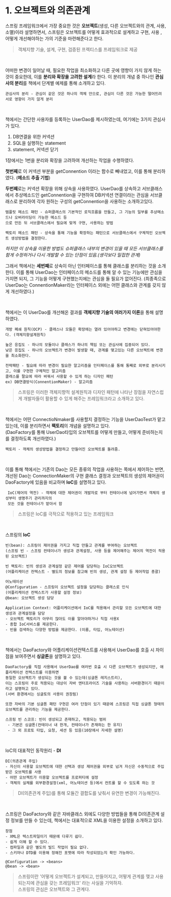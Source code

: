 # 1. 오브젝트와 의존관계
스프링 프레임워크에서 가장 중요한 것은 **오브젝트**(생성, 다른 오브젝트와의 관계, 사용, 소멸)이라 설명하면서, 스프링은 오브젝트를 어떻게 효과적으로 설계하고 구현, 사용 , 어떻게 개선해야하는 가의 기준을 마련해준다고 한다.
> 객체지향 기술, 설계, 구현, 검증된 프렉티스를 프레임워크로 제공

<br>

어떠한 변경이 일어날 때, 필요한 작업을 최소화하고 다른 곳에 영향이 가지 않게 하는 것이 중요한데, 이를 **분리와 확장을 고려한 설계**라 한다. 이 분리의 개념 중 하나인 **관심사의 분리**를 책에서 단계별 예제를 통해 소개하고 있다.
~~~text
관심사의 분리 - 관심이 같은 것은 하나의 객체 안으로, 관심이 다른 것은 가능한 떨어뜨려 서로 영향이 가지 않게 분리
~~~

<br>

책에서는 간단한 사용자를 등록하는 UserDao를 제시하였는데, 여기에는 3가지 관심사가 있다.
  1. DB연결을 위한 커넥션
  2. SQL을 실행하는 statement
  3. statement, 커넥션 닫기

1장에서는 1번을 분리와 확장을 고려하여 개선하는 작업을 수행하였다.

**첫번째**로 이 커넥션 부분을 getConnention 이라는 함수로 빼내었고, 이를 통해 분리하였다. (**메소드 추출 기법**)

**두번째**로는 커넥션 확장을 위해 상속을 사용하였다. UserDao를 상속하고 서브클래스에서 추상메소드인 getConnention을 구현하여 DB커넥션 연결이라는 관심을 서브클래스로 분리하여 각자 원하는 구성의 getConnention을 사용하는 소개하고있다.
~~~text
템플릿 메소드 패턴 - 슈퍼클래스의 기본적인 로직흐름을 만들고, 그 기능의 일부를 추상메소드나 오버라이딩이 가능한 메소드 등 
으로 만든 뒤 서브클래스에서 필요에 맞게 구현, 사용하는 방법

팩토리 메소드 패턴 - 상속을 통해 기능을 확장하는 패턴으로 서브클래스에서 구체적인 오브젝트 생성방법을 결정한다.
~~~

_하지만 이 상속을 이용한 방법도 슈퍼클래스 내부의 변경이 있을 때 모든 서브클래스를 함게 수정하거나 다시 개발할 수 있는 단점이 있음.(생각보다 밀접한 관계)_

그래서 책에서는 **세번째**로 상속이 아닌 인터페이스를 통해 클래스를 분리하는 것을 소개한다. 이를 통해 UserDao는 인터페이스의 메소드를 통해 알 수 있는 기능에만 관심을 가지면 되지, 그 기능을 어떻게 구현했는지에는 관심을 둘 필요가 없어진다.
(최종족으로 UserDao는 ConnentionMaker라는 인터페이스 외에는 어떤 클래스와 관계를 갖지 않게 개선하였다.)

<br>

책에서는 이 UserDao를 개선해온 결과를 **객체지향 기술의 여러가지 이론**을 통해 설명하였다.

~~~text
개방 폐쇄 원칙(OCP) - 클래스나 모듈은 확장에는 열려 있어야하고 변경에는 닫혀있어야한다. (객체지향설계원칙)

높은 응집도 - 하나의 모듈이나 클래스가 하나의 책임 또는 관심사에 집중되어 있다.
낮은 응집도 - 하나의 오브젝트가 변경이 발생할 때, 관계를 맺고있는 다른 오브젝트에 변경을 최소화한다.

전략패턴 - 필요에 따라 변경이 필요한 알고리즘을 인터페이스를 통해 통째로 외부로 분리시키고, 이를 구현한 구체적인 알고리즘 
클래스를 팔요에 따라 바꿔서 사용할 수 있게 하는 디자인 패턴  
ex) DB연결방식(ConnentionMaker) - 알고리즘
~~~

 >스프링은 이러한 객체지향적 설계원칙과 디자인 패턴에 나타난 장점을 자연스럽게 개발자들이 활용할 수 있게 해주는 프레임워크라고 소개하고 있다.

<br>

책에서는 어떤 ConnectioNmaker를 사용할지 결정하는 기능을 UserDaoTest가 맡고 있는데, 이를 분리하면서 **팩토리**의 개념을 설명하고 있다. 
<br>
(DaoFactory를 통해 UserDao타입의 오브젝트를 어떻게 만들고, 어떻게 준비하는지를 결정하도록 개선하였다.)
~~~text
팩토리 - 객체의 생성방법을 결정하고 만들어진 오브젝트를 돌려줌.
~~~

<br>

이를 통해 책에서는 기존의 Dao는 모든 종류의 작업을 사용하는 쪽에서 제어하는 반면, 개선된 Dao는 ConnectionMaker의 구현 클래스 결정과 오브젝트의 생성의 제어권이 DaoFactory에 있음을 비교하며 **IoC**를 설명하고 있다.

~~~text
 IoC(제어의 역전) - 객체에 대한 제어권이 개발자로 부터 컨테이너에 넘어가면서 객체의 생성부터 생명주기 관리까지의 
 모든 것을 컨테이너가 맡아서 함
~~~

>스프링은 IoC를 극적으로 적용하고 있는 프레임워크

<br>

스프링의 **IoC**
~~~text
빈(bean): 스프링이 제어권을 가지고 직접 만들고 관계를 부여하는 오브젝트
(스프링 빈 - 스프링 컨테이너가 생성과 관계설정, 사용 등을 제어해주는 제어의 역전이 적용된 오브젝트)

빈 팩토리: 빈의 생성과 관계설정 같은 제어를 담당하는 IoC오브젝트
(어플리케이션 컨텍스트 - 별도의 정보를 참고해 빈의 생성, 관계 설정 등 제어작업 총괄)

어노테이션
@Configuration - 스프링이 오브젝트 설정을 담당하는 클래스로 인식
(어플리케이션 컨텍스트가 사용할 설정 정보)
@bean: 오브젝트 생성 담당

Application Context: 어플리케이션에서 IoC를 적용해서 관리할 모든 오브젝트에 대한 생성과 관계설정을 담당
- 오브젝트 팩토리가 아무리 많아도 이를 알아야하거나 직접 사용X
- 종합 IoC서비스를 제공한다.
- 빈을 검색하는 다양한 방법을 제공한다. (이름, 타입, 어노테이션)
~~~

<br>

책에서는 DaoFactory와 어플리케이션컨텍스트를 사용해서 UserDao를 호출 시 차이점을 보여주면서 **싱글톤**을 설명하고 있다.
~~~text
DaoFactory를 직접 사용해서 UserDao를 여러번 호출 시 다른 오브젝트가 생성되지만, 애플리케이션 컨텍스트를 이용하면 
동일한 오브젝트가 생성되는 것을 볼 수 있는데(싱글톤 레지스트리),
이는 스프링이 주로 적용되는 대상이 자바 엔터프라이즈 기술을 사용하는 서버환경이기 때문이라고 설명하고 있다.
(서버 환경에서는 싱글토의 사용이 권장됨)

또한 자바의 기본 싱글톤 패턴 구현은 여러 단점이 있기 때문에 스프링은 직접 싱글톤 형태의 오브젝트를 관리하는 기능을 제공한다.

스프링 빈 스코프: 빈이 생성되고 존재하고, 적용되는 범위
 - 기본은 싱글톤(컨테이너 내 한개, 컨테이너가 존재하는 한 유지)
 - 그 외 프로토 타입, 요청, 세션 등 있음(10장에서 자세한 설명)
~~~

<br>

IoC의 대표적인 동작원리 -  **DI**
~~~text
DI(의존관계 주입)
- 자신이 사용할 오브젝트에 대한 선택과 생성 제어권을 외부로 넘겨 자신은 수동적으로 주입받은 오브젝트를 사용
- 어떤 오브젝트가 이용할 오브젝트를 프로퍼티에 설정
- 객체의 실체를 외부환경설정(xml, 어노테이션 등)에서 컨트롤 할 수 있도록 하는 것
~~~

>DI(의존관계 주입)를 통해 모듈간 결합도를 낮춰서 유연한 변경이 가능해진다.

<br>

스프링은 DaoFactory와 같은 자바클래스 외에도 다양한 방법들을 통해 DI의존관계 설정 정보를 만들 수 있는데, 책에서는 대표적으로 XML을 이용한 설정을 소개하고 있다.
~~~text
장점
- XML은 텍스트파일이기 때문에 다루기 쉽다.
- 쉽게 이해 할 수 있다.
- 컴파일과 같은 별도의 빌드 작업이 필요 없다.
- 스키마나 DTD를 이용해 정해진 포멧에 따라 작성되었는지 확인 가능하다.

@Configuration -> <beans>
@bean -> <bean>
~~~


>  스프링이란 '어떻게 오브젝트가 설계되고, 만들어지고, 어떻게 관계를 맺고 사용되는지에 관심을 갖는 프레임워크' 라는 사실을 기억하자. <br>
스프링의 관심은 오브젝트와 그 관계다.
